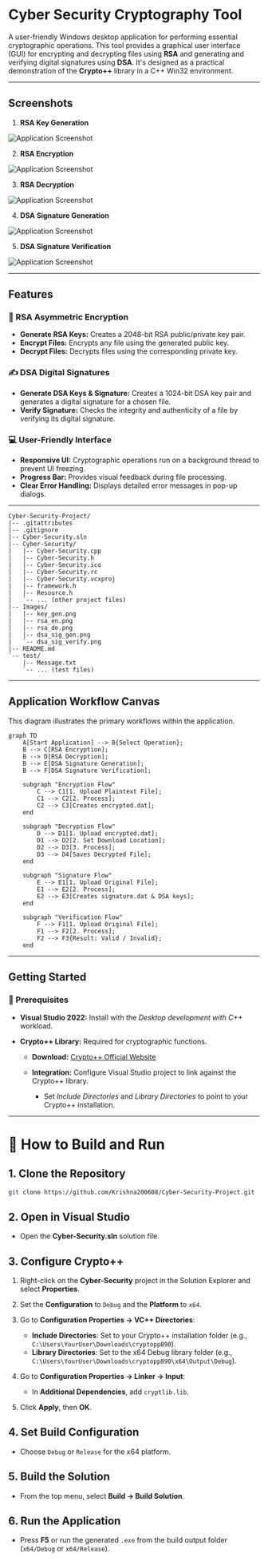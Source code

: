 # Cyber Security Cryptography Tool

A user-friendly Windows desktop application for performing essential cryptographic operations. This tool provides a graphical user interface (GUI) for encrypting and decrypting files using **RSA** and generating and verifying digital signatures using **DSA**. It's designed as a practical demonstration of the **Crypto++** library in a C++ Win32 environment.

---

## Screenshots

1) **RSA Key Generation**  

![Application Screenshot](./Images/key_gen.png)

2) **RSA Encryption**  

![Application Screenshot](./Images/rsa_en.png)

3) **RSA Decryption**  

![Application Screenshot](./Images/rsa_de.png)

4) **DSA Signature Generation**  

![Application Screenshot](./Images/dsa_sig_gen.png)

5) **DSA Signature Verification**  

![Application Screenshot](./Images/dsa_sig_verify.png)

---

## Features

### 🔐 RSA Asymmetric Encryption

* **Generate RSA Keys:** Creates a 2048-bit RSA public/private key pair.
* **Encrypt Files:** Encrypts any file using the generated public key.
* **Decrypt Files:** Decrypts files using the corresponding private key.

### ✍️ DSA Digital Signatures

* **Generate DSA Keys & Signature:** Creates a 1024-bit DSA key pair and generates a digital signature for a chosen file.
* **Verify Signature:** Checks the integrity and authenticity of a file by verifying its digital signature.

### 💻 User-Friendly Interface

* **Responsive UI:** Cryptographic operations run on a background thread to prevent UI freezing.
* **Progress Bar:** Provides visual feedback during file processing.
* **Clear Error Handling:** Displays detailed error messages in pop-up dialogs.

---

```
Cyber-Security-Project/
|-- .gitattributes
|-- .gitignore
|-- Cyber-Security.sln
|-- Cyber-Security/
|   |-- Cyber-Security.cpp
|   |-- Cyber-Security.h
|   |-- Cyber-Security.ico
|   |-- Cyber-Security.rc
|   |-- Cyber-Security.vcxproj
|   |-- framework.h
|   |-- Resource.h
|   `-- ... (other project files)
|-- Images/
|   |-- key_gen.png
|   |-- rsa_en.png
|   |-- rsa_de.png
|   |-- dsa_sig_gen.png
|   `-- dsa_sig_verify.png
|-- README.md
`-- test/
    |-- Message.txt
    `-- ... (test files)
```

---

## Application Workflow Canvas

This diagram illustrates the primary workflows within the application.

```mermaid
graph TD
    A[Start Application] --> B{Select Operation};
    B --> C[RSA Encryption];
    B --> D[RSA Decryption];
    B --> E[DSA Signature Generation];
    B --> F[DSA Signature Verification];

    subgraph "Encryption Flow"
        C --> C1[1. Upload Plaintext File];
        C1 --> C2[2. Process];
        C2 --> C3[Creates encrypted.dat];
    end

    subgraph "Decryption Flow"
        D --> D1[1. Upload encrypted.dat];
        D1 --> D2[2. Set Download Location];
        D2 --> D3[3. Process];
        D3 --> D4[Saves Decrypted File];
    end

    subgraph "Signature Flow"
        E --> E1[1. Upload Original File];
        E1 --> E2[2. Process];
        E2 --> E3[Creates signature.dat & DSA keys];
    end

    subgraph "Verification Flow"
        F --> F1[1. Upload Original File];
        F1 --> F2[2. Process];
        F2 --> F3{Result: Valid / Invalid};
    end
```

---

## Getting Started

### 🔧 Prerequisites

* **Visual Studio 2022:** Install with the *Desktop development with C++* workload.
* **Crypto++ Library:** Required for cryptographic functions.

  * **Download:** [Crypto++ Official Website](https://www.cryptopp.com/)
  * **Integration:** Configure Visual Studio project to link against the Crypto++ library.

    * Set *Include Directories* and *Library Directories* to point to your Crypto++ installation.

---

# 🚀 How to Build and Run

## 1. Clone the Repository

```bash
git clone https://github.com/Krishna200608/Cyber-Security-Project.git
```

## 2. Open in Visual Studio

* Open the **Cyber-Security.sln** solution file.

## 3. Configure Crypto++

1. Right-click on the **Cyber-Security** project in the Solution Explorer and select **Properties**.
2. Set the **Configuration** to `Debug` and the **Platform** to `x64`.
3. Go to **Configuration Properties → VC++ Directories**:

   * **Include Directories**: Set to your Crypto++ installation folder (e.g., `C:\Users\YourUser\Downloads\cryptopp890`).
   * **Library Directories**: Set to the x64 Debug library folder (e.g., `C:\Users\YourUser\Downloads\cryptopp890\x64\Output\Debug`).
4. Go to **Configuration Properties → Linker → Input**:

   * In **Additional Dependencies**, add `cryptlib.lib`.
5. Click **Apply**, then **OK**.

## 4. Set Build Configuration

* Choose `Debug` or `Release` for the x64 platform.

## 5. Build the Solution

* From the top menu, select **Build → Build Solution**.

## 6. Run the Application

* Press **F5** or run the generated `.exe` from the build output folder (`x64/Debug` or `x64/Release`).


